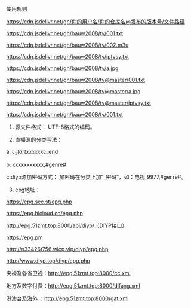
使用规则


https://cdn.jsdelivr.net/gh/你的用户名/你的仓库名@发布的版本号/文件路径

https://cdn.jsdelivr.net/gh/bauw2008/tv/001.txt

https://cdn.jsdelivr.net/gh/bauw2008/tv/002.m3u

https://cdn.jsdelivr.net/gh/bauw2008/tv/iptvsy.txt

https://cdn.jsdelivr.net/gh/bauw2008/tv/a.jpg

https://cdn.jsdelivr.net/gh/bauw2008/tv@master/001.txt

https://cdn.jsdelivr.net/gh/bauw2008/tv@master/a.jpg

https://cdn.jsdelivr.net/gh/bauw2008/tv@master/iptvsy.txt

https://cdn.jsdelivr.net/gh/bauw2008/tv/001.txt




1. 源文件格式： UTF-8格式的编码。

2. 直播源的分类写法：

a: $c_startxxxxxx$c_end

b: xxxxxxxxxxx,#genre#

c:diyp源加密码方式： 加密码在分类上加"_密码”，如：电视_9977,#genre#。

3. epg地址：

https://epg.sec.st/epg.php

https://epg.hicloud.co/epg.php

http://epg.51zmt.top:8000/api/diyp/（DIYP接口）

https://epg.pm

http://n33426t756.wicp.vip/diyp/epg.php

http://www.diyp.top/diyp/epg.php

央视及各省卫视：http://epg.51zmt.top:8000/cc.xml

地方及数字付费：http://epg.51zmt.top:8000/difang.xml

港澳台及海外 ：http://epg.51zmt.top:8000/gat.xml
